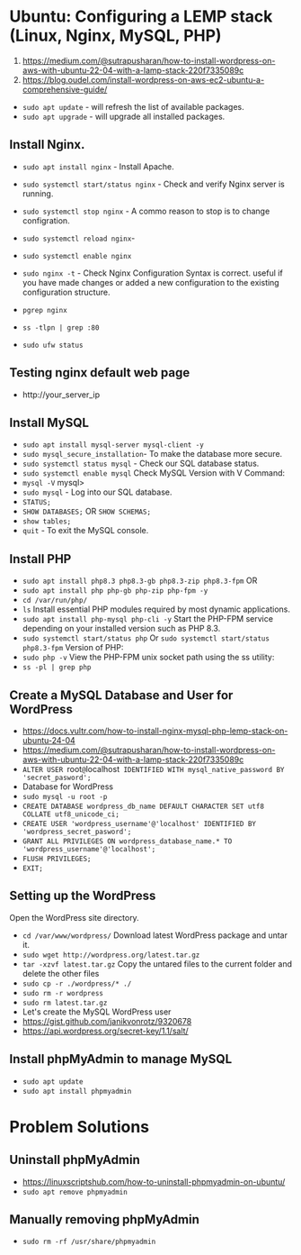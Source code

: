 # Ubuntu: Configuring a LEMP stack (Linux, Nginx, MySQL, PHP)
1. https://medium.com/@sutrapusharan/how-to-install-wordpress-on-aws-with-ubuntu-22-04-with-a-lamp-stack-220f7335089c
2. https://blog.oudel.com/install-wordpress-on-aws-ec2-ubuntu-a-comprehensive-guide/
- `sudo apt update` - will refresh the list of available packages.
- `sudo apt upgrade` - will upgrade all installed packages.

## Install Nginx.
- `sudo apt install nginx` - Install Apache.
- `sudo systemctl start/status nginx` - Check and verify Nginx server is running.
- `sudo systemctl stop nginx` - A commo reason to stop is to change configration.
- `sudo systemctl reload nginx`- 
- `sudo systemctl enable nginx`
- `sudo nginx -t` - Check Nginx Configuration Syntax is correct. useful if you have made changes or added a new configuration to the existing configuration structure.

- `pgrep nginx`
- `ss -tlpn | grep :80`
- `sudo ufw status`

## Testing nginx default web page
-  http://your_server_ip

## Install MySQL
- `sudo apt install mysql-server mysql-client -y` 
- `sudo mysql_secure_installation`- To make the database more secure.
- `sudo systemctl status mysql` - Check our SQL database status.
- `sudo systemctl enable mysql`
Check MySQL Version with V Command:
- `mysql -V`
mysql>
- `sudo mysql` - Log into our SQL database.
- `STATUS;`
- `SHOW DATABASES;` OR `SHOW SCHEMAS;`
- `show tables;`
- `quit` - To exit the MySQL console.


## Install PHP
- `sudo apt install php8.3 php8.3-gb php8.3-zip php8.3-fpm`
OR
- `sudo apt install php php-gb php-zip php-fpm -y`
- `cd /var/run/php/`
- `ls`
Install essential PHP modules required by most dynamic applications.
- `sudo apt install php-mysql php-cli -y`
Start the PHP-FPM service depending on your installed version such as PHP 8.3.
- `sudo systemctl start/status php` Or `sudo systemctl start/status php8.3-fpm`
 Version of PHP:
- `sudo php -v`
View the PHP-FPM unix socket path using the ss utility:
- `ss -pl | grep php`

## Create a MySQL Database and User for WordPress
- https://docs.vultr.com/how-to-install-nginx-mysql-php-lemp-stack-on-ubuntu-24-04
- https://medium.com/@sutrapusharan/how-to-install-wordpress-on-aws-with-ubuntu-22-04-with-a-lamp-stack-220f7335089c
- `ALTER USER `root`@`localhost` IDENTIFIED WITH mysql_native_password BY 'secret_pasword';`
- Database for WordPress
- `sudo mysql -u root -p`  
- `CREATE DATABASE wordpress_db_name DEFAULT CHARACTER SET utf8 COLLATE utf8_unicode_ci;`
- `CREATE USER 'wordpress_username'@'localhost' IDENTIFIED BY 'wordpress_secret_pasword';`
- `GRANT ALL PRIVILEGES ON wordpress_database_name.* TO 'wordpress_username'@'localhost';`
- `FLUSH PRIVILEGES;`
- `EXIT;`

## Setting up the WordPress 
Open the WordPress site directory.
- `cd /var/www/wordpress/`
Download latest WordPress package and untar it.
- `sudo wget http://wordpress.org/latest.tar.gz` 
- `tar -xzvf latest.tar.gz`
Copy the untared files to the current folder and delete the other files
- `sudo cp -r ./wordpress/* ./`
- `sudo rm -r wordpress`
- `sudo rm latest.tar.gz`
- Let's create the MySQL WordPress user
- https://gist.github.com/janikvonrotz/9320678
- https://api.wordpress.org/secret-key/1.1/salt/


## Install phpMyAdmin to manage MySQL
- `sudo apt update`
- `sudo apt install phpmyadmin`

# Problem Solutions

## Uninstall phpMyAdmin
- https://linuxscriptshub.com/how-to-uninstall-phpmyadmin-on-ubuntu/
- `sudo apt remove phpmyadmin`

## Manually removing phpMyAdmin
- `sudo rm -rf /usr/share/phpmyadmin`
